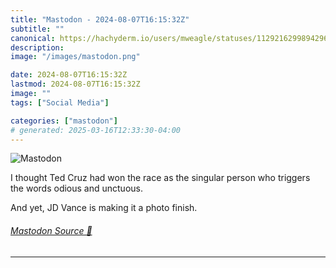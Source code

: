 ```yaml
---
title: "Mastodon - 2024-08-07T16:15:32Z"
subtitle: ""
canonical: https://hachyderm.io/users/mweagle/statuses/112921629989429681
description:
image: "/images/mastodon.png"

date: 2024-08-07T16:15:32Z
lastmod: 2024-08-07T16:15:32Z
image: ""
tags: ["Social Media"]

categories: ["mastodon"]
# generated: 2025-03-16T12:33:30-04:00
---
```

![Mastodon](/images/mastodon.png)

<p>I thought Ted Cruz had won the race as the singular person who triggers the words odious and unctuous.</p><p>And yet, JD Vance is making it a photo finish.</p>


###### [Mastodon Source 🐘](https://hachyderm.io/@mweagle/112921629989429681)

___
